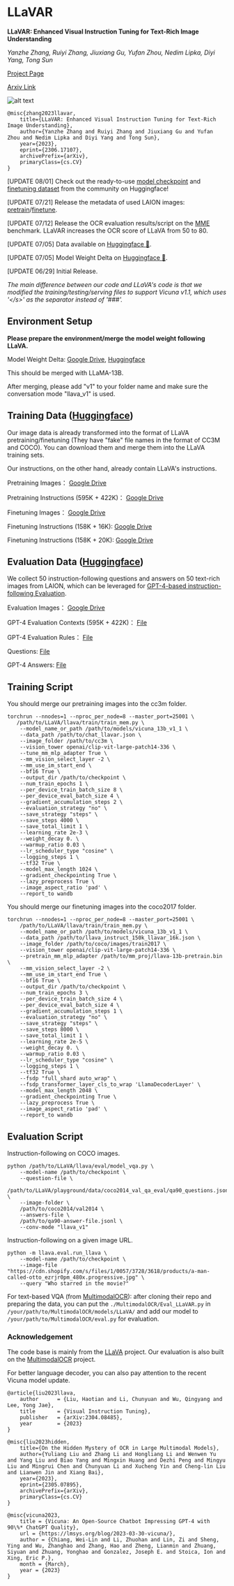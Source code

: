 # LLaVAR

**LLaVAR: Enhanced Visual Instruction Tuning for Text-Rich Image Understanding**

*Yanzhe Zhang, Ruiyi Zhang, Jiuxiang Gu, Yufan Zhou, Nedim Lipka, Diyi Yang, Tong Sun*

[Project Page](https://llavar.github.io/)

[Arxiv Link](https://arxiv.org/abs/2306.17107)

![alt text](./images/teaser.png "LLaVAR")

```
@misc{zhang2023llavar,
    title={LLaVAR: Enhanced Visual Instruction Tuning for Text-Rich Image Understanding},
    author={Yanzhe Zhang and Ruiyi Zhang and Jiuxiang Gu and Yufan Zhou and Nedim Lipka and Diyi Yang and Tong Sun},
    year={2023},
    eprint={2306.17107},
    archivePrefix={arXiv},
    primaryClass={cs.CV}
}
```
[UPDATE 08/01] Check out the ready-to-use [model checkpoint](https://huggingface.co/truehealth/LLaVar) and [finetuning dataset](https://huggingface.co/datasets/HuggingFaceM4/LLaVAR-Instruct-16K) from the community on Huggingface!

[UPDATE 07/21] Release the metadata of used LAION images: [pretrain](https://huggingface.co/datasets/SALT-NLP/LLaVAR/blob/main/pretrain_meta.json)/[finetune](https://huggingface.co/datasets/SALT-NLP/LLaVAR/blob/main/finetune_meta.json).

[UPDATE 07/12] Release the OCR evaluation results/script on the [MME](https://github.com/BradyFU/Awesome-Multimodal-Large-Language-Models/tree/Evaluation) benchmark. LLaVAR increases the OCR score of LLaVA from 50 to 80.

[UPDATE 07/05] Data available on [Huggingface :hugs:](https://huggingface.co/datasets/SALT-NLP/LLaVAR).

[UPDATE 07/05] Model Weight Delta on [Huggingface :hugs:](https://huggingface.co/SALT-NLP/LLaVAR_delta/tree/main).

[UPDATE 06/29] Initial Release.

*The main difference between our code and LLaVA's code is that we modified the training/testing/serving files to support Vicuna v1.1, which uses '\</s\>' as the separator instead of '###'.*

## Environment Setup

**Please prepare the environment/merge the model weight following LLaVA.**

Model Weight Delta: [Google Drive](https://drive.google.com/drive/folders/19uEwM1VrzX_KqCzzSJAh8RqOHbf4WS5Z?usp=sharing), [Huggingface](https://huggingface.co/SALT-NLP/LLaVAR_delta/tree/main)

This should be merged with LLaMA-13B.

After merging, please add "v1" to your folder name and make sure the conversation mode "llava_v1" is used.

## Training Data ([Huggingface](https://huggingface.co/datasets/SALT-NLP/LLaVAR))

Our image data is already transformed into the format of LLaVA pretraining/finetuning (They have "fake" file names in the format of CC3M and COCO). You can download them and merge them into the LLaVA training sets.

Our instructions, on the other hand, already contain LLaVA's instructions.

Pretraining Images： [Google Drive](https://drive.google.com/file/d/1zWpqnAcaG_dUwkJJUvP9FH9zq__c-ODY/view?usp=sharing)

Pretraining Instructions (595K + 422K)： [Google Drive](https://drive.google.com/file/d/1_GCHFwrPGjp-9tZlDBwVkdz-L1ymchKY/view?usp=sharing)

Finetuning Images： [Google Drive](https://drive.google.com/file/d/1Ms7OCjcFQ18Whmujszpc9bTp0Jy0Dye4/view?usp=sharing)

Finetuning Instructions (158K + 16K): [Google Drive](https://drive.google.com/file/d/1ISdKOV1wwVkLHf5FNutctpOBa-CmNRFv/view?usp=sharing)

Finetuning Instructions (158K + 20K): [Google Drive](https://drive.google.com/file/d/1NHO8lly6pUo-fdyOAyWeGiQJWRb9qggk/view?usp=sharing)


## Evaluation Data ([Huggingface](https://huggingface.co/datasets/SALT-NLP/LLaVAR))

We collect 50 instruction-following questions and answers on 50 text-rich images from LAION, which can be leveraged for [GPT-4-based instruction-following Evaluation](https://github.com/haotian-liu/LLaVA#gpt-assisted-evaluation).

Evaluation Images： [Google Drive](https://drive.google.com/file/d/1tQQ6CX0fCH2kMuI9imrcEkYRWoVKScWX/view?usp=sharing)

GPT-4 Evaluation Contexts (595K + 422K)： [File](./files/caps_laion_50_val.jsonl)

GPT-4 Evaluation Rules： [File](./files/rule_read_v3.json)

Questions: [File](./files/qa50_questions.jsonl)

GPT-4 Answers: [File](./files/qa50_gpt4_answer.jsonl)


## Training Script

You should merge our pretraining images into the cc3m folder.


```Shell
torchrun --nnodes=1 --nproc_per_node=8 --master_port=25001 \
   /path/to/LLaVA/llava/train/train_mem.py \
    --model_name_or_path /path/to/models/vicuna_13b_v1_1 \
    --data_path /path/to/chat_llavar.json \
    --image_folder /path/to/cc3m \
    --vision_tower openai/clip-vit-large-patch14-336 \
    --tune_mm_mlp_adapter True \
    --mm_vision_select_layer -2 \
    --mm_use_im_start_end \
    --bf16 True \
    --output_dir /path/to/checkpoint \
    --num_train_epochs 1 \
    --per_device_train_batch_size 8 \
    --per_device_eval_batch_size 4 \
    --gradient_accumulation_steps 2 \
    --evaluation_strategy "no" \
    --save_strategy "steps" \
    --save_steps 4000 \
    --save_total_limit 1 \
    --learning_rate 2e-3 \
    --weight_decay 0. \
    --warmup_ratio 0.03 \
    --lr_scheduler_type "cosine" \
    --logging_steps 1 \
    --tf32 True \
    --model_max_length 1024 \
    --gradient_checkpointing True \
    --lazy_preprocess True \
    --image_aspect_ratio 'pad' \
    --report_to wandb
```

You should merge our finetuning images into the coco2017 folder.


```Shell
torchrun --nnodes=1 --nproc_per_node=8 --master_port=25001 \
    /path/to/LLaVA/llava/train/train_mem.py \
    --model_name_or_path /path/to/models/vicuna_13b_v1_1 \
    --data_path /path/to/llava_instruct_150k_llavar_16k.json \
    --image_folder /path/to/coco/images/train2017 \
    --vision_tower openai/clip-vit-large-patch14-336 \
    --pretrain_mm_mlp_adapter /path/to/mm_proj/llava-13b-pretrain.bin \
    --mm_vision_select_layer -2 \
    --mm_use_im_start_end True \
    --bf16 True \
    --output_dir /path/to/checkpoint \
    --num_train_epochs 3 \
    --per_device_train_batch_size 4 \
    --per_device_eval_batch_size 4 \
    --gradient_accumulation_steps 1 \
    --evaluation_strategy "no" \
    --save_strategy "steps" \
    --save_steps 8000 \
    --save_total_limit 1 \
    --learning_rate 2e-5 \
    --weight_decay 0. \
    --warmup_ratio 0.03 \
    --lr_scheduler_type "cosine" \
    --logging_steps 1 \
    --tf32 True \
    --fsdp "full_shard auto_wrap" \
    --fsdp_transformer_layer_cls_to_wrap 'LlamaDecoderLayer' \
    --model_max_length 2048 \
    --gradient_checkpointing True \
    --lazy_preprocess True \
    --image_aspect_ratio 'pad' \
    --report_to wandb
```

## Evaluation Script

Instruction-following on COCO images.

```
python /path/to/LLaVA/llava/eval/model_vqa.py \
    --model-name /path/to/checkpoint \
    --question-file \
    /path/to/LLaVA/playground/data/coco2014_val_qa_eval/qa90_questions.jsonl \
    --image-folder \
    /path/to/coco2014/val2014 \
    --answers-file \
    /path/to/qa90-answer-file.jsonl \
    --conv-mode "llava_v1"
```

Instruction-following on a given image URL.
```
python -m llava.eval.run_llava \
    --model-name /path/to/checkpoint \
    --image-file "https://cdn.shopify.com/s/files/1/0057/3728/3618/products/a-man-called-otto_ezrjr0pm_480x.progressive.jpg" \
    --query "Who starred in the movie?"
```

For text-based VQA (from [MultimodalOCR](https://github.com/Yuliang-Liu/MultimodalOCR)): after cloning their repo and preparing the data, you can put the `./MultimodalOCR/Eval_LLaVAR.py` in `/your/path/to/MultimodalOCR/models/LLaVA/` and add our model to `/your/path/to/MultimodalOCR/eval.py` for evaluation.


### Acknowledgement
The code base is mainly from the [LLaVA](https://github.com/haotian-liu/LLaVA) project. Our evaluation is also built on the [MultimodalOCR](https://github.com/Yuliang-Liu/MultimodalOCR) project. 

For better language decoder, you can also pay attention to the recent Vicuna model update.

```
@article{liu2023llava,
    author      = {Liu, Haotian and Li, Chunyuan and Wu, Qingyang and Lee, Yong Jae},
    title       = {Visual Instruction Tuning},
    publisher   = {arXiv:2304.08485},
    year        = {2023}
}

@misc{liu2023hidden,
    title={On the Hidden Mystery of OCR in Large Multimodal Models},
    author={Yuliang Liu and Zhang Li and Hongliang Li and Wenwen Yu and Yang Liu and Biao Yang and Mingxin Huang and Dezhi Peng and Mingyu Liu and Mingrui Chen and Chunyuan Li and Xucheng Yin and Cheng-lin Liu and Lianwen Jin and Xiang Bai},
    year={2023},
    eprint={2305.07895},
    archivePrefix={arXiv},
    primaryClass={cs.CV}
}

@misc{vicuna2023,
    title = {Vicuna: An Open-Source Chatbot Impressing GPT-4 with 90\%* ChatGPT Quality},
    url = {https://lmsys.org/blog/2023-03-30-vicuna/},
    author = {Chiang, Wei-Lin and Li, Zhuohan and Lin, Zi and Sheng, Ying and Wu, Zhanghao and Zhang, Hao and Zheng, Lianmin and Zhuang, Siyuan and Zhuang, Yonghao and Gonzalez, Joseph E. and Stoica, Ion and Xing, Eric P.},
    month = {March},
    year = {2023}
}
```
